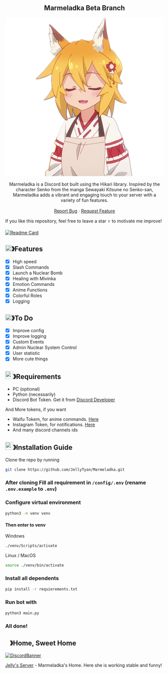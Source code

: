 <!-- PROJECT LOGO -->
<br />
<div style="text-align: center;">
  <h2>Marmeladka Beta Branch</h2>
  <p align="center">
    <img src=".github/assets/marmeladka.png" alt="Senko from Sewayaki Kitsune No Senko-San">
  </p>
  <p align="center">
    Marmeladka is a Discord bot built using the Hikari library. Inspired by the character Senko from the manga Sewayaki Kitsune no Senko-san, Marmeladka adds a vibrant and engaging touch to your server with a variety of fun features.
    <br />
    <br />
    <a href="https://github.com/JellyTyan/Marmeladka/issues">Report Bug</a>
    ·
    <a href="https://github.com/JellyTyan/Marmeladka/issues">Request Feature</a>
  </p>
</div>

If you like this repository, feel free to leave a star ⭐ to motivate me improve!


[![Readme Card](https://github-readme-stats.vercel.app/api/pin/?username=JellyTyan&repo=Marmeladka&theme=tokyonight)](https://github.com/JellyTyan/Marmeladka)
## <img src="https://cdn.discordapp.com/emojis/852881450667081728.gif" width="20px" height="20px">》Features
- [x] High speed
- [x] Slash Commands
- [x] Launch a Nuclear Bomb
- [x] Healing with Mivinka
- [x] Emotion Commands
- [x] Anime Functions
- [x] Colorful Roles
- [x] Logging

## <img src="https://cdn.discordapp.com/emojis/1309883207931527228.webp?size=128&animated=true" width="20px" height="20px">》To Do
- [x] Improve config
- [x] Improve logging
- [x] Custom Events
- [x] Admin Nuclear System Control
- [x] User statistic
- [x] More cute things

<!-- REQUIREMENTS -->
## <img src="https://cdn.discordapp.com/emojis/1009754836314628146.gif" width="25px" height="25px">》Requirements
- PC (optional)
- Python (necessarily)
- Discord Bot Token. Get it from [Discord Developer](https://discord.com/developers/applications)

And More tokens, if you want
- Waifu Tokem, for anime commands. [Here](https://docs.waifu.it/rest-api/start)
- Instagram Token, for notifications. [Here](https://rapidapi.com/social-api1-instagram/api/instagram-scraper-api2/playground/apiendpoint_b1301387-dc09-4b1f-ba39-b7b51d186b40)
- And many discord channels ids

<!-- INSTALLATION GUIDE -->
## <img src="https://cdn.discordapp.com/emojis/814216203466965052.png" width="25px" height="25px">》Installation Guide

Clone the repo by running
```bash
git clone https://github.com/JellyTyan/Marmeladka.git
```
### After cloning Fill all requirement in `/config/.env` **(rename `.env.example` to `.env`)**
### Configure virtual environment
```bash
python3 -m venv venv
```
#### Then enter to venv
Windows
```bash
./venv/Scripts/activate
```
Linux / MacOS
```bash
source ./venv/bin/activate
```
### Install all dependents
```bash
pip install -r requierements.txt
```
### Run bot with
```bash
python3 main.py
```
### All done!


<!-- SUPPORT SERVER -->
## <img src="https://cdn.discordapp.com/emojis/1036083490292244493.png" width="15px" height="15px">》Home, Sweet Home
[![DiscordBanner](https://invidget.switchblade.xyz/77keb7smna)](https://discord.gg/77keb7smna)

[Jelly's Server](https://discord.gg/77keb7smna) - Marmeladka's Home. Here she is working stable and funny!
